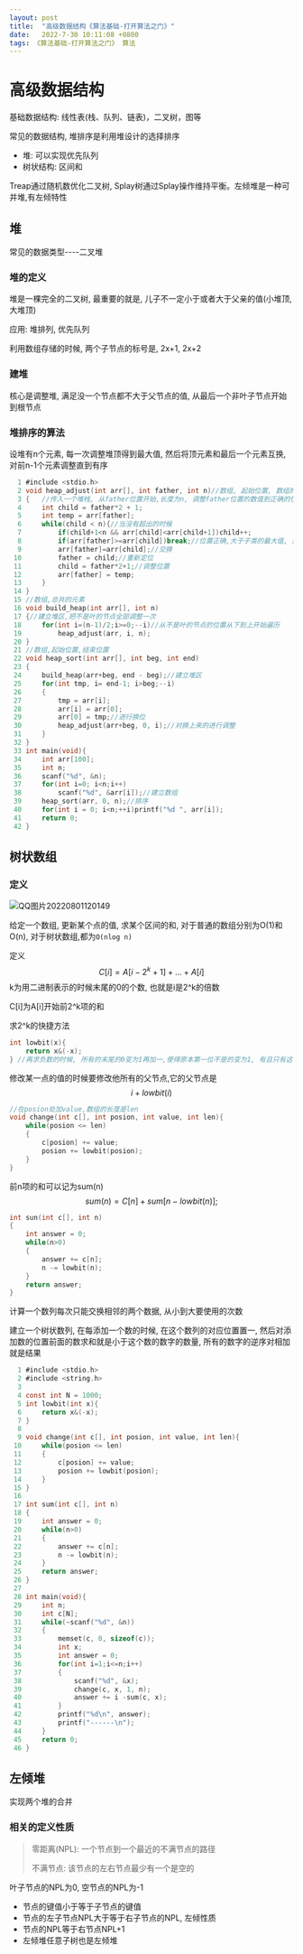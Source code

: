 ```yaml
---
layout: post
title:  "高级数据结构《算法基础-打开算法之门》"
date:   2022-7-30 10:11:08 +0800
tags: 《算法基础-打开算法之门》 算法 
---
```


# 高级数据结构

基础数据结构: 线性表(栈、队列、链表)，二叉树，图等

常见的数据结构, 堆排序是利用堆设计的选择排序

+ 堆: 可以实现优先队列
+ 树状结构: 区间和

Treap通过随机数优化二叉树, Splay树通过Splay操作维持平衡。左倾堆是一种可并堆,有左倾特性

## 堆

常见的数据类型----二叉堆

### 堆的定义

堆是一棵完全的二叉树, 最重要的就是, 儿子不一定小于或者大于父亲的值(小堆顶, 大堆顶)

应用: 堆排列, 优先队列

利用数组存储的时候, 两个子节点的标号是, 2x+1, 2x+2

### 建堆

核心是调整堆, 满足没一个节点都不大于父节点的值, 从最后一个非叶子节点开始到根节点

### 堆排序的算法

设堆有n个元素, 每一次调整堆顶得到最大值, 然后将顶元素和最后一个元素互换, 对前n-1个元素调整直到有序

```C
  1 #include <stdio.h>                                                                    
  2 void heap_adjust(int arr[], int father, int n)//数组, 起始位置, 数组的长度
  3 {   //传入一个堆栈, 从father位置开始,长度为n, 调整father位置的数值到正确的位置
  4     int child = father*2 + 1;
  5     int temp = arr[father];
  6     while(child < n){//当没有超出的时候
  7         if(child+1<n && arr[child]<arr[child+1])child++;
  8         if(arr[father]>=arr[child])break;//位置正确,大于子类的最大值, 退出
  9         arr[father]=arr[child];//交换
 10         father = child;//重新定位
 11         child = father*2+1;//调整位置
 12         arr[father] = temp;
 13     }
 14 }
 15 //数组,总共的元素
 16 void build_heap(int arr[], int n)
 17 {//建立堆区,把不是叶的节点全部调整一次
 18     for(int i=(n-1)/2;i>=0;--i)//从不是叶的节点的位置从下到上开始遍历
 19         heap_adjust(arr, i, n);
 20 }
 21 //数组,起始位置,结束位置
 22 void heap_sort(int arr[], int beg, int end)
 23 {
 24     build_heap(arr+beg, end - beg);//建立堆区
 25     for(int tmp, i= end-1; i>beg;--i)
 26     {
 27         tmp = arr[i];
 28         arr[i] = arr[0];
 29         arr[0] = tmp;//进行换位
 30         heap_adjust(arr+beg, 0, i);//对换上来的进行调整                                       
 31     }
 32 }
 33 int main(void){
 34     int arr[100];
 35     int n;
 36     scanf("%d", &n);
 37     for(int i=0; i<n;i++)
 38         scanf("%d", &arr[i]);//建立数组
 39     heap_sort(arr, 0, n);//排序
 40     for(int i = 0; i<n;++i)printf("%d ", arr[i]);
 41     return 0;
 42 }

```

## 树状数组

### 定义

![QQ图片20220801120149](https://blog-1308522872.cos.ap-beijing.myqcloud.com/jhy/202212312355514.png)

给定一个数组, 更新某个点的值, 求某个区间的和, 对于普通的数组分别为O(1)和O(n), 对于树状数组,都为`O(nlog n)`

定义
$$
C[i] = A[i-2^k +1] + ... + A[i]
$$
k为用二进制表示的时候末尾的0的个数, 也就是i是2^k的倍数

C[i]为A[i]开始前2^k项的和

求2^k的快捷方法

```C
int lowbit(x){
    return x&(-x);
} //再求负数的时候, 所有的末尾的0变为1再加一,使得原本第一位不是的变为1, 有且只有这一位是政府同时1的
```

修改某一点的值的时候要修改他所有的父节点,它的父节点是
$$
i+lowbit(i)
$$

```C
//在posion处加value,数组的长度是len
void change(int c[], int posion, int value, int len){
    while(posion <= len)
    {
        c[posion] += value;
        posion += lowbit(posion);
    }
}
```

前n项的和可以记为sum(n)
$$
sum(n) = C[n]+sum[n-lowbit(n)];
$$

```C
int sun(int c[], int n)
{
    int answer = 0;
    while(n>0)
    {
        answer += c[n];
        n -= lowbit(n);
    }
    return answer;
}
```

计算一个数列每次只能交换相邻的两个数据, 从小到大要使用的次数

建立一个树状数列, 在每添加一个数的时候, 在这个数列的对应位置置一, 然后对添加数的位置前面的数求和就是小于这个数的数字的数量, 所有的数字的逆序对相加就是结果

```C
  1 #include <stdio.h>                                                                    
  2 #include <string.h>
  3 
  4 const int N = 1000;
  5 int lowbit(int x){
  6     return x&(-x);
  7 }
  8 
  9 void change(int c[], int posion, int value, int len){
 10     while(posion <= len)
 11     {
 12         c[posion] += value;
 13         posion += lowbit(posion);
 14     }
 15 }
 16 
 17 int sum(int c[], int n)
 18 {   
 19     int answer = 0;
 20     while(n>0)
 21     {
 22         answer += c[n];
 23         n -= lowbit(n);
 24     }
 25     return answer;
 26 }
 27 
 28 int main(void){
 29     int n;
 30     int c[N];
 31     while(~scanf("%d", &n))
 32     {
 33         memset(c, 0, sizeof(c));
 34         int x;
 35         int answer = 0;
 36         for(int i=1;i<=n;i++)
 37         {
 38             scanf("%d", &x);
 39             change(c, x, 1, n);
 40             answer += i -sum(c, x);
 41         }
 42         printf("%d\n", answer);
 43         printf("------\n");
 44     }
 45     return 0;
 46 }

```

## 左倾堆

实现两个堆的合并

### 相关的定义性质

> 零距离(NPL): 一个节点到一个最近的不满节点的路径
>
> 不满节点: 该节点的左右节点最少有一个是空的

叶子节点的NPL为0, 空节点的NPL为-1

+ 节点的键值小于等于子节点的键值
+ 节点的左子节点NPL大于等于右子节点的NPL, 左倾性质
+ 节点的NPL等于右节点NPL+1
+ 左倾堆任意子树也是左倾堆








